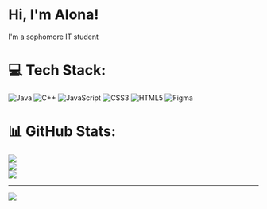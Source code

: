 # Hi, I'm Alona!
I'm a sophomore IT student


# 💻 Tech Stack:
![Java](https://img.shields.io/badge/java-%23ED8B00.svg?style=for-the-badge&logo=openjdk&logoColor=white) ![C++](https://img.shields.io/badge/c++-%2300599C.svg?style=for-the-badge&logo=c%2B%2B&logoColor=white) ![JavaScript](https://img.shields.io/badge/javascript-%23323330.svg?style=for-the-badge&logo=javascript&logoColor=%23F7DF1E) ![CSS3](https://img.shields.io/badge/css3-%231572B6.svg?style=for-the-badge&logo=css3&logoColor=white) ![HTML5](https://img.shields.io/badge/html5-%23E34F26.svg?style=for-the-badge&logo=html5&logoColor=white) ![Figma](https://img.shields.io/badge/figma-%23F24E1E.svg?style=for-the-badge&logo=figma&logoColor=white)
# 📊 GitHub Stats:
![](https://github-readme-stats.vercel.app/api?username=Loona0121&theme=dark&hide_border=false&include_all_commits=false&count_private=false)<br/>
![](https://nirzak-streak-stats.vercel.app/?user=Loona0121&theme=dark&hide_border=false)<br/>
![](https://github-readme-stats.vercel.app/api/top-langs/?username=Loona0121&theme=dark&hide_border=false&include_all_commits=false&count_private=false&layout=compact)

---
[![](https://visitcount.itsvg.in/api?id=Loona0121&icon=0&color=0)](https://visitcount.itsvg.in)

<!-- Proudly created with GPRM ( https://gprm.itsvg.in ) -->

